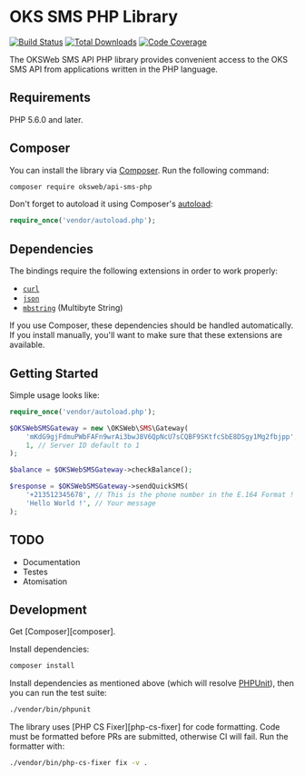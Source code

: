 # OKS SMS PHP Library

[![Build Status](https://travis-ci.org/stripe/stripe-php.svg?branch=master)](https://travis-ci.org/stripe/stripe-php)
[![Total Downloads](https://poser.pugx.org/oksweb/sms-api-php/downloads.svg)](https://packagist.org/packages/stripe/stripe-php)
[![Code Coverage](https://coveralls.io/repos/stripe/stripe-php/badge.svg?branch=master)](https://coveralls.io/r/stripe/stripe-php?branch=master)

The OKSWeb SMS API PHP library provides convenient access to the OKS SMS API from
applications written in the PHP language.

## Requirements

PHP 5.6.0 and later.

## Composer

You can install the library via [Composer](http://getcomposer.org/). Run the following command:

```bash
composer require oksweb/api-sms-php
```

Don't forget to autoload it using Composer's [autoload](https://getcomposer.org/doc/01-basic-usage.md#autoloading):

```php
require_once('vendor/autoload.php');
```

## Dependencies

The bindings require the following extensions in order to work properly:

-   [`curl`](https://secure.php.net/manual/en/book.curl.php)
-   [`json`](https://secure.php.net/manual/en/book.json.php)
-   [`mbstring`](https://secure.php.net/manual/en/book.mbstring.php) (Multibyte String)

If you use Composer, these dependencies should be handled automatically. If you install manually, you'll want to make sure that these extensions are available.

## Getting Started

Simple usage looks like:

```php
require_once('vendor/autoload.php');

$OKSWebSMSGateway = new \OKSWeb\SMS\Gateway(
    'mKdG9gjFdmuPWbFAFn9wrAi3bwJ8V6QpNcU7sCQBF9SKtfcSbE8DSgy1Mg2fbjpp', // API Key
    1, // Server ID default to 1
);

$balance = $OKSWebSMSGateway->checkBalance();

$response = $OKSWebSMSGateway->sendQuickSMS(
    '+213512345678', // This is the phone number in the E.164 Format !
    'Hello World !', // Your message
);
```

## TODO

- Documentation
- Testes
- Atomisation


## Development

Get [Composer][composer].

Install dependencies:

```bash
composer install
```

Install dependencies as mentioned above (which will resolve [PHPUnit](http://packagist.org/packages/phpunit/phpunit)), then you can run the test suite:

```bash
./vendor/bin/phpunit
```

The library uses [PHP CS Fixer][php-cs-fixer] for code formatting. Code must be formatted before PRs are submitted, otherwise CI will fail. Run the formatter with:

```bash
./vendor/bin/php-cs-fixer fix -v .
```
